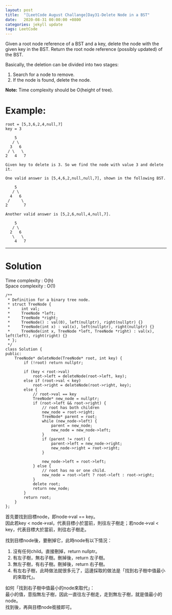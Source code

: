 ```yaml
---
layout: post
title:  "[LeetCode August Challange]Day31-Delete Node in a BST"
date:   2020-08-31 00:00:00 +0800
categories: jekyll update
tags: LeetCode
---
```

Given a root node reference of a BST and a key, delete the node with the given key in the BST. Return the root node reference (possibly updated) of the BST.  

Basically, the deletion can be divided into two stages:  
1. Search for a node to remove.
2. If the node is found, delete the node.

**Note:** Time complexity should be O(height of tree).  

# Example:  
	root = [5,3,6,2,4,null,7]
	key = 3

	    5
	   / \
	  3   6
	 / \   \
	2   4   7

	Given key to delete is 3. So we find the node with value 3 and delete it.

	One valid answer is [5,4,6,2,null,null,7], shown in the following BST.

	    5
	   / \
	  4   6
	 /     \
	2       7

	Another valid answer is [5,2,6,null,4,null,7].

	    5
	   / \
	  2   6
	   \   \
	    4   7

______________________  

# Solution

Time complexity : O(h)  
Space complexity : O(1)

	/**
	 * Definition for a binary tree node.
	 * struct TreeNode {
	 *     int val;
	 *     TreeNode *left;
	 *     TreeNode *right;
	 *     TreeNode() : val(0), left(nullptr), right(nullptr) {}
	 *     TreeNode(int x) : val(x), left(nullptr), right(nullptr) {}
	 *     TreeNode(int x, TreeNode *left, TreeNode *right) : val(x), left(left), right(right) {}
	 * };
	 */
	class Solution {
	public:
	    TreeNode* deleteNode(TreeNode* root, int key) {
	        if (!root) return nullptr;
	        
	        if (key < root->val)
	            root->left = deleteNode(root->left, key);
	        else if (root->val < key)
	            root->right = deleteNode(root->right, key);
	        else {
	            // root->val == key
	            TreeNode* new_node = nullptr;
	            if (root->left && root->right) {
	                // root has both children
	                new_node = root->right;
	                TreeNode* parent = root;
	                while (new_node->left) {
	                    parent = new_node;
	                    new_node = new_node->left;
	                }
	                if (parent != root) {
	                    parent->left = new_node->right;
	                    new_node->right = root->right;
	                }
	                
	                new_node->left = root->left;
	            } else {
	                // root has no or one child.
	                new_node = root->left ? root->left : root->right;
	            }
	            delete root;
	            return new_node;
	        }
	        return root;
	    }
	};

首先要找到目標node，即node->val == key。  
因此若key < node->val，代表目標小於當前，則往左子樹走；若node->val < key，代表目標大於當前，則往右子樹走。  

找到目標node後，要刪掉它，此時node有以下情況：  
1. 沒有任何child。直接刪掉，return nullptr。
2. 有左子樹，無右子樹。刪掉後，return 左子樹。
3. 無左子樹，有右子樹。刪掉後，return 右子樹。
4. 有左右子樹，此時做法就很多元了，這邊採取的做法是「找到右子樹中值最小的來取代」。

如何「找到右子樹中值最小的node來取代」：  
最小的值，意指無左子樹，因此一直往左子樹走，走到無左子樹，就是值最小的node。  
找到後，再與目標node銜接即可。  